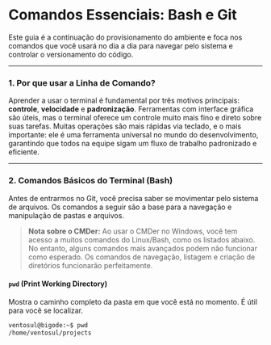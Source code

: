 # Comandos Essenciais: Bash e Git

Este guia é a continuação do provisionamento do ambiente e foca nos comandos que você usará no dia a dia para navegar pelo sistema e controlar o versionamento do código.

---

### 1. Por que usar a Linha de Comando?

Aprender a usar o terminal é fundamental por três motivos principais: **controle**, **velocidade** e **padronização**. Ferramentas com interface gráfica são úteis, mas o terminal oferece um controle muito mais fino e direto sobre suas tarefas. Muitas operações são mais rápidas via teclado, e o mais importante: ele é uma ferramenta universal no mundo do desenvolvimento, garantindo que todos na equipe sigam um fluxo de trabalho padronizado e eficiente.

---

### 2. Comandos Básicos do Terminal (Bash)

Antes de entrarmos no Git, você precisa saber se movimentar pelo sistema de arquivos. Os comandos a seguir são a base para a navegação e manipulação de pastas e arquivos.

> **Nota sobre o CMDer:** Ao usar o CMDer no Windows, você tem acesso a muitos comandos do Linux/Bash, como os listados abaixo. No entanto, alguns comandos mais avançados podem não funcionar como esperado. Os comandos de navegação, listagem e criação de diretórios funcionarão perfeitamente.

#### `pwd` (Print Working Directory)
Mostra o caminho completo da pasta em que você está no momento. É útil para você se localizar.

```bash
ventosul@bigode:~$ pwd
/home/ventosul/projects
